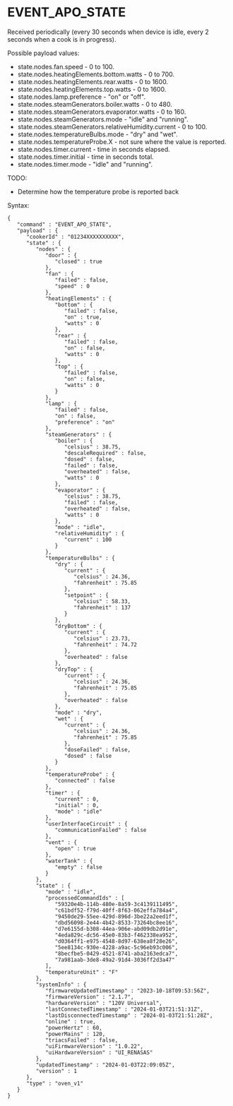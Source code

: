 # EVENT_APO_STATE

Received periodically (every 30 seconds when device is idle, every 2 seconds when a cook is in progress).

Possible payload values:

- state.nodes.fan.speed - 0 to 100.
- state.nodes.heatingElements.bottom.watts - 0 to 700.
- state.nodes.heatingElements.rear.watts - 0 to 1600.
- state.nodes.heatingElements.top.watts - 0 to 1600.
- state.nodes.lamp.preference - "on" or "off".
- state.nodes.steamGenerators.boiler.watts - 0 to 480.
- state.nodes.steamGenerators.evaporator.watts - 0 to 160.
- state.nodes.steamGenerators.mode - "idle" and "running".
- state.nodes.steamGenerators.relativeHumidity.current - 0 to 100.
- state.nodes.temperatureBulbs.mode - "dry" and "wet".
- state.nodes.temperatureProbe.X - not sure where the value is reported.
- state.nodes.timer.current - time in seconds elapsed.
- state.nodes.timer.initial - time in seconds total.
- state.nodes.timer.mode - "idle" and "running".

TODO:

- Determine how the temperature probe is reported back

Syntax:

```
{
   "command" : "EVENT_APO_STATE",
   "payload" : {
      "cookerId" : "01234XXXXXXXXXX",
      "state" : {
         "nodes" : {
            "door" : {
               "closed" : true
            },
            "fan" : {
               "failed" : false,
               "speed" : 0
            },
            "heatingElements" : {
               "bottom" : {
                  "failed" : false,
                  "on" : true,
                  "watts" : 0
               },
               "rear" : {
                  "failed" : false,
                  "on" : false,
                  "watts" : 0
               },
               "top" : {
                  "failed" : false,
                  "on" : false,
                  "watts" : 0
               }
            },
            "lamp" : {
               "failed" : false,
               "on" : false,
               "preference" : "on"
            },
            "steamGenerators" : {
               "boiler" : {
                  "celsius" : 38.75,
                  "descaleRequired" : false,
                  "dosed" : false,
                  "failed" : false,
                  "overheated" : false,
                  "watts" : 0
               },
               "evaporator" : {
                  "celsius" : 38.75,
                  "failed" : false,
                  "overheated" : false,
                  "watts" : 0
               },
               "mode" : "idle",
               "relativeHumidity" : {
                  "current" : 100
               }
            },
            "temperatureBulbs" : {
               "dry" : {
                  "current" : {
                     "celsius" : 24.36,
                     "fahrenheit" : 75.85
                  },
                  "setpoint" : {
                     "celsius" : 58.33,
                     "fahrenheit" : 137
                  }
               },
               "dryBottom" : {
                  "current" : {
                     "celsius" : 23.73,
                     "fahrenheit" : 74.72
                  },
                  "overheated" : false
               },
               "dryTop" : {
                  "current" : {
                     "celsius" : 24.36,
                     "fahrenheit" : 75.85
                  },
                  "overheated" : false
               },
               "mode" : "dry",
               "wet" : {
                  "current" : {
                     "celsius" : 24.36,
                     "fahrenheit" : 75.85
                  },
                  "doseFailed" : false,
                  "dosed" : false
               }
            },
            "temperatureProbe" : {
               "connected" : false
            },
            "timer" : {
               "current" : 0,
               "initial" : 0,
               "mode" : "idle"
            },
            "userInterfaceCircuit" : {
               "communicationFailed" : false
            },
            "vent" : {
               "open" : true
            },
            "waterTank" : {
               "empty" : false
            }
         },
         "state" : {
            "mode" : "idle",
            "processedCommandIds" : [
               "59320e4b-114b-480e-8a59-3c4139111495",
               "c61bdf52-f79d-40ff-8f63-062effa784a4",
               "9450de29-55ee-429d-896d-3be22a2eed1f",
               "dbd56098-2e44-4b42-8533-73264bc8ee16",
               "d7e6155d-b308-44ea-906e-abd09db2d91e",
               "4eda829c-dc56-45e0-83b3-f462338ea952",
               "d0364ff1-e975-4548-8d97-638ea8f28e26",
               "5ee8134c-930e-4228-a9ac-5c96eb93c006",
               "8becfbe5-0429-4521-8741-aba2163edca7",
               "7a981aab-3de8-49a2-91d4-3036ff2d3a47"
            ],
            "temperatureUnit" : "F"
         },
         "systemInfo" : {
            "firmwareUpdatedTimestamp" : "2023-10-18T09:53:56Z",
            "firmwareVersion" : "2.1.7",
            "hardwareVersion" : "120V Universal",
            "lastConnectedTimestamp" : "2024-01-03T21:51:31Z",
            "lastDisconnectedTimestamp" : "2024-01-03T21:51:28Z",
            "online" : true,
            "powerHertz" : 60,
            "powerMains" : 120,
            "triacsFailed" : false,
            "uiFirmwareVersion" : "1.0.22",
            "uiHardwareVersion" : "UI_RENASAS"
         },
         "updatedTimestamp" : "2024-01-03T22:09:05Z",
         "version" : 1
      },
      "type" : "oven_v1"
   }
}
```
